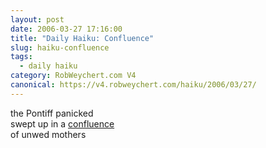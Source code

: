 ```yaml
---
layout: post
date: 2006-03-27 17:16:00
title: "Daily Haiku: Confluence"
slug: haiku-confluence
tags:
  - daily haiku
category: RobWeychert.com V4
canonical: https://v4.robweychert.com/haiku/2006/03/27/
---
```


the Pontiff panicked  
swept up in a [confluence](http://dictionary.reference.com/wordoftheday/archive/2006/03/27.html)  
of unwed mothers